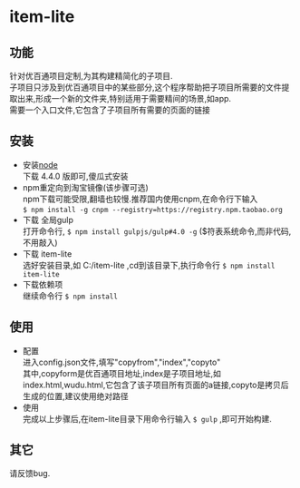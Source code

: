 # item-lite

## 功能
针对优百通项目定制,为其构建精简化的子项目.  
子项目只涉及到优百通项目中的某些部分,这个程序帮助把子项目所需要的文件提取出来,形成一个新的文件夹,特别适用于需要精间的场景,如app.  
需要一个入口文件,它包含了子项目所有需要的页面的链接

## 安装
* 安装[node](https://nodejs.org/)  
下载 4.4.0 版即可,傻瓜式安装  
* npm重定向到淘宝镜像(该步骤可选)  
npm下载可能受限,翻墙也较慢.推荐国内使用cnpm,在命令行下输入  
`$ npm install -g cnpm --registry=https://registry.npm.taobao.org` 
* 下载 全局gulp  
打开命令行, `$ npm install gulpjs/gulp#4.0 -g` ($符表系统命令,而非代码,不用敲入)
* 下载 item-lite  
选好安装目录,如 C:/item-lite ,cd到该目录下,执行命令行 `$ npm install item-lite`  
* 下载依赖项   
继续命令行 `$ npm install`  

## 使用  
* 配置  
进入config.json文件,填写"copyfrom","index","copyto"  
其中,copyform是优百通项目地址,index是子项目地址,如index.html,wudu.html,它包含了该子项目所有页面的a链接,copyto是拷贝后生成的位置,建议使用绝对路径
* 使用  
完成以上步骤后,在item-lite目录下用命令行输入 `$ gulp` ,即可开始构建.

## 其它
请反馈bug.


